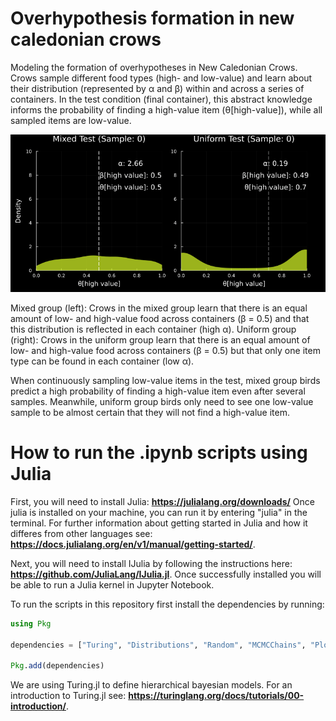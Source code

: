# Overhypothesis formation in new caledonian crows
Modeling the formation of overhypotheses in New Caledonian Crows. Crows sample different food types (high- and low-value) and learn about their distribution (represented by α and β) within and across a series of containers. In the test condition (final container), this abstract knowledge informs the probability of finding a high-value item (θ[high-value]), while all sampled items are low-value.

![me](https://github.com/AlexHRuf/Overhypothesis-formation-in-new-caledonian-crows/blob/main/Animations/theta_evolution_combined_dark.gif)

Mixed group (left): Crows in the mixed group learn that there is an equal amount of low- and high-value food across containers (β = 0.5) and that this distribution is reflected in each container (high α).
Uniform group (right): Crows in the uniform group learn that there is an equal amount of low- and high-value food across containers (β = 0.5) but that only one item type can be found in each container (low α).

When continuously sampling low-value items in the test, mixed group birds predict a high probability of finding a high-value item even after several samples. Meanwhile, uniform group birds only need to see one low-value sample to be almost certain that they will not find a high-value item. 

# How to run the .ipynb scripts using Julia
First, you will need to install Julia: **https://julialang.org/downloads/**
Once julia is installed on your machine, you can run it by entering "julia" in the terminal. For further information about getting started in Julia and how it differes from other languages see: **https://docs.julialang.org/en/v1/manual/getting-started/**. 

Next, you will need to install IJulia by following the instructions here: **https://github.com/JuliaLang/IJulia.jl**.
Once successfully installed you will be able to run a Julia kernel in Jupyter Notebook.

To run the scripts in this repository first install the dependencies by running:
```julia
using Pkg

dependencies = ["Turing", "Distributions", "Random", "MCMCChains", "Plots", "StatsPlots", "Measures", "BSON"]

Pkg.add(dependencies)
```
We are using Turing.jl to define hierarchical bayesian models. For an introduction to Turing.jl see: **https://turinglang.org/docs/tutorials/00-introduction/**.
